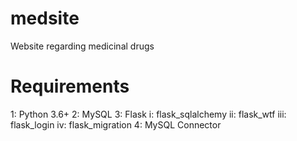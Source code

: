 # medsite
Website regarding medicinal drugs

# Requirements
1: Python 3.6+
2: MySQL
3: Flask
    i: flask_sqlalchemy
    ii: flask_wtf
    iii: flask_login
    iv: flask_migration
4: MySQL Connector
